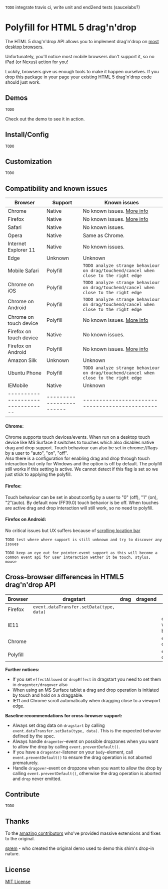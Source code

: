 `TODO` integrate travis ci, write unit and end2end tests (saucelabs?)

# Polyfill for HTML 5 drag'n'drop

The HTML 5 drag'n'drop API allows you to implement drag'n'drop on [most desktop browsers](http://caniuse.com/#search=drag). 

Unfortunately, you'll notice most mobile browsers don't support it, so no iPad (or Nexus) action for you!

Luckily, browsers give us enough tools to make it happen ourselves. If you drop
this package in your page your existing HTML 5 drag'n'drop code should just work.


## Demos

`TODO`

Check out the demo to see it in action.


## Install/Config

`TODO`


## Customization

`TODO`


## Compatibility and known issues

| Browser                          |  Support                 |  Known issues                                  |
| -------------------------------- | ------------------------ | ---------------------------------------------- |
| Chrome                           |  Native                  |  No known issues. [More info](#chrome-issues)  |
| Firefox                          |  Native                  |  No known issues. [More info](#firefox-issues) |
| Safari                           |  Native                  |  No known issues.                              |
| Opera                            |  Native                  |  Same as Chrome.                               |
| Internet Explorer 11             |  Native                  |  No known issues.                              |
| Edge                             |  Unknown                 |  Unknown                                       |
| Mobile Safari                    |  Polyfill                |  `TODO analyze strange behaviour on drag/touchend/cancel when close to the right edge` |
| Chrome on iOS                    |  Polyfill                |  `TODO analyze strange behaviour on drag/touchend/cancel when close to the right edge` |
| Chrome on Android                |  Polyfill                |  `TODO analyze strange behaviour on drag/touchend/cancel when close to the right edge` |
| Chrome on touch device           |  Polyfill                |  No known issues. [More info](#chrome-issues)  |
| Firefox on touch device          |  Native                  |  No known issues.                              |
| Firefox on Android               |  Polyfill                |  No known issues. [More info](#firefox-android-issues) |
| Amazon Silk                      |  Unknown                 |  Unknown                                       |
| Ubuntu Phone                     |  Polyfill                |  `TODO analyze strange behaviour on drag/touchend/cancel when close to the right edge` |
| IEMobile                         |  Native                  |  Unknown                                       |
| -------------------------------- | ------------------------ | ---------------------------------------------- |

#### Chrome: <a name="chrome-issues"></a>
Chrome supports touch devices/events. When run on a desktop touch device like MS Surface it switches to touches which also disables native 
drag and drop support. Touch behaviour can also be set in chrome://flags by a user to "auto", "on", "off".   
Also there is a configuration for enabling drag and drop through touch interaction but only for Windows and the option is off by default.
The polyfill still works if this setting is active. We cannot detect if this flag is set so we just stick to applying the polyfill.

#### Firefox: <a name="firefox-issues"></a>
Touch behaviour can be set in about:config by a user to "0" (off), "1" (on), "2"(auto).
By default now (FF39.0) touch behavior is be off.
When touches are active drag and drop interaction will still work, so no need to polyfill.

#### Firefox on Android: <a name="firefox-android-issues"></a>
No critical issues but UX suffers because of [scrolling location bar](https://bugzilla.mozilla.org/show_bug.cgi?id=1044370)

`TODO test where where support is still unknown and try to discover any issues`

`TODO keep an eye out for pointer-event support as this will become a common event api for user interaction wether it be touch, stylus, mouse`

## Cross-browser differences in HTML5 drag'n'drop API

| **Browser** | **dragstart**                            | **drag** | **dragend** | **dragenter**                                    | **dragover** | **dragleave** | **dragexit** |
| ----------- | ---------------------------------------- | -------- | ----------- | ------------------------------------------------ | ------------ | ------------- | ------------ |
| Firefox     | `event.dataTransfer.setData(type, data)` |          |             |                                                  |              |               |              |
| IE11        |                                          |          |             | `event.preventDefault()` when registered on body |              |               |              |
| Chrome      |                                          |          |             | `event.preventDefault()` or `dropzone`           |              |               |              |
| Polyfill    |                                          |          |             | `event.preventDefault()` or `dropzone`           |              |               |              |

**Further notices:**
* If you set `effectAllowed` or `dropEffect` in dragstart you need to set them in `dragenter/dragover` also
* When using an MS Surface tablet a drag and drop operation is initiated by touch and hold on a draggable.
* IE11 and Chrome scroll automatically when dragging close to a viewport edge.

**Baseline recommendations for cross-browser support:**
* Always set drag data on `dragstart` by calling `event.dataTransfer.setData(type, data)`. This is the expected behavior defined by the spec.
* Always handle `dragenter`-event on possible dropzones when you want to allow the drop by calling `event.preventDefault()`.
* If you have a `dragenter`-listener on your `body`-element, call `event.preventDefault()` to ensure the drag operation is not aborted prematurely.
* Handle `dragover`-event on dropzone when you want to allow the drop by calling `event.preventDefault()`, otherwise the drag operation is aborted and `drop` never emitted.

## Contribute

`TODO`


## Thanks

To the [amazing contributors](https://github.com/timruffles/ios-html5-drag-drop-shim/graphs/contributors) who've provided massive extensions and fixes to the original.

<a href="http://twitter.com/rem">@rem</a> - who created the original demo used to demo this shim's drop-in nature.


## License

[MIT License](LICENSE)
